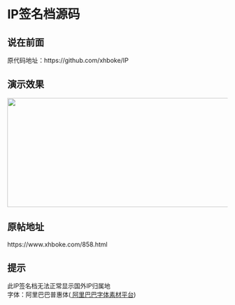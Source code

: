 # IP签名档源码
<h2>说在前面</h2>
原代码地址：https://github.com/xhboke/IP
<h2>演示效果</h2>
<img src="https://sign.lhcloud.com.cn/" alt="" width="550" height="250" class="alignnone size-full wp-image-862" />
<h2>原帖地址</h2>
https://www.xhboke.com/858.html
<h2>提示</h2>
此IP签名档无法正常显示国外IP归属地<br/>
字体：阿里巴巴普惠体(<a href="https://alibabafont.taobao.com/"> 阿里巴巴字体素材平台</a>)
